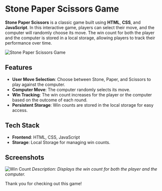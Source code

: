 # Stone Paper Scissors Game

**Stone Paper Scissors** is a classic game built using **HTML**, **CSS**, and **JavaScript**. In this interactive game, players can select their move, and the computer will randomly choose its move. The win count for both the player and the computer is stored in a local storage, allowing players to track their performance over time.

![Stone Paper Scissors Game](https://github.com/user-attachments/assets/db4fb4c2-0d8c-4157-9a99-1ba4a75c9836)

 <!-- Replace this with the actual path to your image -->

## Features

- **User Move Selection**: Choose between Stone, Paper, and Scissors to play against the computer.
- **Computer Move**: The computer randomly selects its move.
- **Win Tracking**: The win count increases for the player or the computer based on the outcome of each round.
- **Persistent Storage**: Win counts are stored in the local storage for easy access.

## Tech Stack

- **Frontend**: HTML, CSS, JavaScript
- **Storage**: Local Storage for managing win counts.

## Screenshots

![Win Count](https://github.com/user-attachments/assets/2ef67b1f-2498-4fa2-9f37-76164a3c7816)
*Description: Displays the win count for both the player and the computer.*



Thank you for checking out this game! 
